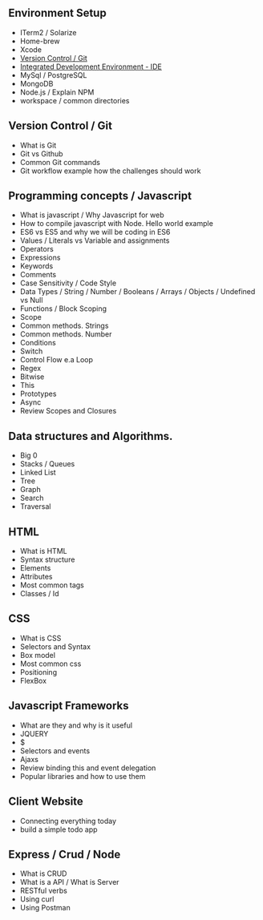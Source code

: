 ## Environment Setup
* ITerm2 / Solarize
* Home-brew
* Xcode
* [Version Control / Git](https://github.com/SoulEncoded/VersionControl)
* [Integrated Development Environment - IDE](https://github.com/SoulEncoded/IDE)
* MySql / PostgreSQL
* MongoDB
* Node.js / Explain NPM
* workspace / common directories

## Version Control / Git
* What is Git
* Git vs Github
* Common Git commands
* Git workflow example how the challenges should work

## Programming concepts / Javascript
* What is javascript / Why Javascript for web
* How to compile javascript with Node. Hello world example
* ES6 vs ES5 and why we will be coding in ES6
* Values / Literals vs Variable and assignments
* Operators
* Expressions
* Keywords
* Comments
* Case Sensitivity / Code Style
* Data Types / String / Number / Booleans / Arrays / Objects / Undefined vs Null
* Functions / Block Scoping
* Scope
* Common methods. Strings
* Common methods. Number
* Conditions
* Switch
* Control Flow e.a Loop
* Regex
* Bitwise
* This
* Prototypes
* Async
* Review Scopes and Closures

## Data structures and Algorithms.
* Big 0
* Stacks / Queues
* Linked List
* Tree
* Graph
* Search
* Traversal

## HTML
* What is HTML
* Syntax structure
* Elements
* Attributes
* Most common tags
* Classes / Id

## CSS
* What is CSS
* Selectors and Syntax
* Box model
* Most common css
* Positioning
* FlexBox

## Javascript Frameworks
* What are they and why is it useful
* JQUERY
* $
* Selectors and events
* Ajaxs
* Review binding this and event delegation
* Popular libraries and how to use them

## Client Website
* Connecting everything today
* build a simple todo app

## Express / Crud / Node
* What is CRUD
* What is a API / What is Server
* RESTful verbs
* Using curl
* Using Postman
